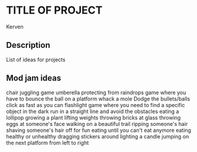 # TITLE OF PROJECT

Kerven

## Description

List of ideas for projects

## Mod jam ideas

chair juggling game
umberella protecting from raindrops
game where you have to bounce the ball on a platform
whack a mole
Dodge the bullets/balls
click as fast as you can
flashlight game where you need to find a specific object in the dark
run in a straight line and avoid the obstacles
eating a lollipop
growing a plant
lifting weights
throwing bricks at glass
throwing eggs at someone's face
walking on a beautiful trail
ripping someone's hair
shaving someone's hair off for fun
eating until you can't eat anymore
eating healthy or unhealthy
dragging stickers around
lighting a candle
jumping on the next platform from left to right